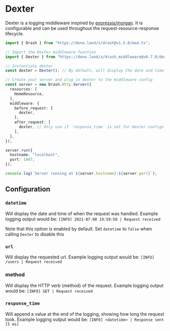 # Dexter

Dexter is a logging middleware inspired by
[expressjs/morgan](https://github.com/expressjs/morgan). It is configurable and
can be used throughout the request-resource-response lifecycle.

```typescript
import { Drash } from "https://deno.land/x/drash@v1.5.0/mod.ts";

// Import the Dexter middleware function
import { Dexter } from "https://deno.land/x/drash_middleware@v0.7.8/dexter/mod.ts";

// Instantiate dexter
const dexter = Dexter(); // By default, will display the date and time of the request

// Create your server and plug in dexter to the middleware config
const server = new Drash.Http.Server({
  resources: [
    HomeResource,
  ],
  middleware: {
    before_request: [
      dexter,
    ],
    after_request: [
      dexter, // Only use if `response_time` is set for Dexter configs
    ],
  },
});

server.run({
  hostname: "localhost",
  port: 1447,
});

console.log(`Server running at ${server.hostname}:${server.port}`);
```

## Configuration

### `datetime`

Will display the date and time of when the request was handled. Example logging output would be: `[INFO] 2021-07-08 19:59:50 | Request received`

Note that this option is enabled by default. Set `datetime` to `false` when calling `Dexter` to disable this

### `url`

Will display the requested url. Example logging output would be: `[INFO] /users | Request received`

### method

Will display the HTTP verb (method) of the request. Example logging output would be: `[INFO] GET | Request received`

### `response_time`

Will append a value at the end of the logging, showing how long the request took. Example logging output would be: `[INFO] <datetime> | Response sent [5 ms]`
